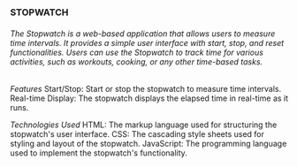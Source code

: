 ### STOPWATCH 

###### The Stopwatch is a web-based application that allows users to measure time intervals. It provides a simple user interface with start, stop, and reset functionalities. Users can use the Stopwatch to track time for various activities, such as workouts, cooking, or any other time-based tasks.

*Features*
Start/Stop: Start or stop the stopwatch to measure time intervals.
Real-time Display: The stopwatch displays the elapsed time in real-time as it runs.

*Technologies Used*
HTML: The markup language used for structuring the stopwatch's user interface.
CSS: The cascading style sheets used for styling and layout of the stopwatch.
JavaScript: The programming language used to implement the stopwatch's functionality.

